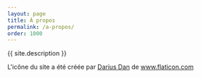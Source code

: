 ```yaml
---
layout: page
title: À propos
permalink: /a-propos/
order: 1000
---
```


{{ site.description }}

L'icône du site a été créée par <a href="https://www.flaticon.com/authors/darius-dan" title="Darius Dan">Darius Dan</a> de <a href="https://www.flaticon.com/" title="Flaticon"> www.flaticon.com</a>
